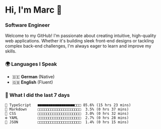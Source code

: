 # Hi, I'm Marc 👋 
### Software Engineer

Welcome to my GitHub! I'm passionate about creating intuitive, high-quality web applications. Whether it's building sleek front-end designs or tackling complex back-end challenges, I'm always eager to learn and improve my skills.  

### 🌍 Languages I Speak  
- 🇩🇪 **German** (Native)  
- 🇬🇧 **English** (Fluent)

### 🤯 What I did the last 7 days

```
🔷 TypeScript   ■■■■■■■■■■■■■■■■■□□□ 85.6% (15 hrs 23 mins)
📝 Markdown     □□□□□□□□□□□□□□□□□□□□  3.5% (0 hrs 37 mins)
🎨 CSS          □□□□□□□□□□□□□□□□□□□□  3.0% (0 hrs 32 mins)
⚙️ YAML         □□□□□□□□□□□□□□□□□□□□  2.7% (0 hrs 28 mins)
📄 JSON         □□□□□□□□□□□□□□□□□□□□  1.4% (0 hrs 15 mins)
```